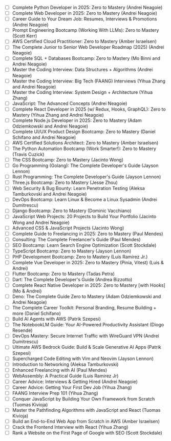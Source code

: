- [ ] Complete Python Developer in 2025: Zero to Mastery (Andrei Neagoie)
- [ ] Complete Web Developer in 2025: Zero to Mastery (Andrei Neagoie)
- [ ] Career Guide to Your Dream Job: Resumes, Interviews & Promotions (Andrei Neagoie)
- [ ] Prompt Engineering Bootcamp (Working With LLMs): Zero to Mastery (Scott Kerr)
- [ ] AWS Certified Cloud Practitioner: Zero to Mastery (Amber Israelsen)
- [ ] The Complete Junior to Senior Web Developer Roadmap (2025) (Andrei Neagoie)
- [ ] Complete SQL + Databases Bootcamp: Zero to Mastery (Mo Binni and Andrei Neagoie)
- [ ] Master the Coding Interview: Data Structures + Algorithms (Andrei Neagoie)
- [ ] Master the Coding Interview: Big Tech (FAANG) Interviews (Yihua Zhang and Andrei Neagoie)
- [ ] Master the Coding Interview: System Design + Architecture (Yihua Zhang)
- [ ] JavaScript: The Advanced Concepts (Andrei Neagoie)
- [ ] Complete React Developer in 2025 (w/ Redux, Hooks, GraphQL): Zero to Mastery (Yihua Zhang and Andrei Neagoie)
- [ ] Complete Node.js Developer in 2025: Zero to Mastery (Adam Odziemkowski and Andrei Neagoie)
- [ ] Complete UI/UX Product Design Bootcamp: Zero to Mastery (Daniel Schifano and Andrei Neagoie)
- [ ] AWS Certified Solutions Architect: Zero to Mastery (Amber Israelsen)
- [ ] The Python Automation Bootcamp (Work Smarter!): Zero to Mastery (Travis Cuzick)
- [ ] The CSS Bootcamp: Zero to Mastery (Jacinto Wong)
- [ ] Go Programming (Golang): The Complete Developer's Guide (Jayson Lennon)
- [ ] Rust Programming: The Complete Developer's Guide (Jayson Lennon)
- [ ] Three.js Bootcamp: Zero to Mastery (Jesse Zhou)
- [ ] Web Security & Bug Bounty: Learn Penetration Testing (Aleksa Tamburkovski and Andrei Neagoie)
- [ ] DevOps Bootcamp: Learn Linux & Become a Linux Sysadmin (Andrei Dumitrescu)
- [ ] Django Bootcamp: Zero to Mastery (Dominic Vacchiano)
- [ ] JavaScript Web Projects: 20 Projects to Build Your Portfolio (Jacinto Wong and Andrei Neagoie)
- [ ] Advanced CSS & JavaScript Projects (Jacinto Wong)
- [ ] Complete Guide to Freelancing in 2025: Zero to Mastery (Paul Mendes)
- [ ] Consulting: The Complete Freelancer's Guide (Paul Mendes)
- [ ] SEO Bootcamp: Learn Search Engine Optimization (Scott Stockdale)
- [ ] TypeScript Bootcamp: Zero to Mastery (Jayson Lennon)
- [ ] PHP Development Bootcamp: Zero to Mastery (Luis Ramirez Jr.)
- [ ] Complete Vue Developer in 2025: Zero to Mastery (Pinia, Vitest) (Luis & Andrei)
- [ ] Flutter Bootcamp: Zero to Mastery (Tadas Petra)
- [ ] Dart: The Complete Developer's Guide (Andrea Bizzotto)
- [ ] Complete React Native Developer in 2025: Zero to Mastery [with Hooks] (Mo & Andrei)
- [ ] Deno: The Complete Guide Zero to Mastery (Adam Odziemkowski and Andrei Neagoie)
- [ ] The Complete Career Toolkit: Personal Branding, Resume Building + more (Daniel Schifano)
- [ ] Build AI Agents with AWS (Patrik Szepesi)
- [ ] The NotebookLM Guide: Your AI-Powered Productivity Assistant (Diogo Resende)
- [ ] DevOps Mastery: Secure Internet Traffic with WireGuard VPN (Andrei Dumitrescu)
- [ ] Ultimate AWS Bedrock Guide: Build & Scale Generative AI Apps (Patrik Szepesi)
- [ ] Supercharged Code Editing with Vim and Neovim (Jayson Lennon)
- [ ] Introduction to Networking (Aleksa Tamburkovski)
- [ ] Enhanced Freelancing with AI (Paul Mendes)
- [ ] WebAssembly: A Practical Guide (Luis Ramirez Jr)
- [ ] Career Advice: Interviews & Getting Hired (Andrei Neagoie)
- [ ] Career Advice: Getting Your First Dev Job (Yihua Zhang)
- [ ] FAANG Interview Prep 101 (Yihua Zhang)
- [ ] Conquer JavaScript by Building Your Own Framework from Scratch (Tuomas Kivioja)
- [ ] Master the Pathfinding Algorithms with JavaScript and React (Tuomas Kivioja)
- [ ] Build an End-to-End Web App from Scratch in AWS (Amber Israelsen)
- [ ] Crack the Frontend Interview with React (Yihua Zhang)
- [ ] Rank a Website on the First Page of Google with SEO (Scott Stockdale)
